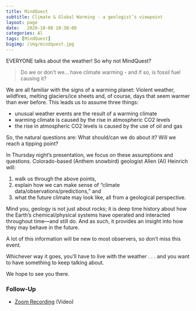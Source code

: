 ```yaml
---
title: MindQuest
subtitle: Climate & Global Warming - a geologist’s viewpoint
layout: page
date:   2020-10-08 18:30:00
categories: Al
tags: [MindQuest]
bigimg: /img/mindquest.jpg
---
```


EVERYONE talks about the weather! So why not MindQuest?

> Do we or don’t we... have climate warming - and if so, is fossil fuel causing it? 
 
We are all familiar with the signs of a warming planet: Violent weather, wildfires, melting glaciers/ice sheets and, of course, days that seem warmer than ever before. This leads us to assume three things:

* unusual weather events are the result of a warming climate   
* warming climate is caused by the rise in atmospheric CO2 levels
* the rise in atmospheric CO2 levels is caused by the use of oil and gas

So, the natural questions are: What should/can we do about it? Will we reach a tipping point?   
 
In Thursday night’s presentation, we focus on these assumptions and questions. Colorado-based (Anthem snowbird) geologist Allen (Al) Heinrich will:

1. walk us through the above points, 
2. explain how we can make sense of “climate data/observations/predictions,” and 
3. what the future climate may look like, all from a geological perspective. 
 
Mind you, geology is not just about rocks; it is deep time history about how the Earth’s chemical/physical systems have operated and interacted throughout time—and still do. And as such, it provides an insight into how they may behave in the future.  

A lot of this information will be new to most observers, so don’t miss this event. 

Whichever way it goes, you’ll have to live with the weather . . . and you want to have something to keep talking about.  

We hope to see you there.

### Follow-Up  

* [Zoom Recording](https://drive.google.com/file/d/1hxWEijlx3ux21cV_-d1roMRIqOZbCfxe/view?usp=sharing) (Video) 
